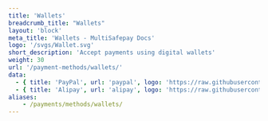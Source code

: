 ```yaml
---
title: 'Wallets'
breadcrumb_title: "Wallets"
layout: 'block'
meta_title: 'Wallets - MultiSafepay Docs'
logo: '/svgs/Wallet.svg'
short_description: 'Accept payments using digital wallets'
weight: 30
url: '/payment-methods/wallets/'
data:
  - { title: 'PayPal', url: 'paypal', logo: 'https://raw.githubusercontent.com/MultiSafepay/docs/master/static/logo/Payment_methods/PayPal.svg' }
  - { title: 'Alipay', url: 'alipay', logo: 'https://raw.githubusercontent.com/MultiSafepay/docs/master/static/logo/Payment_methods/Alipay.svg' }
aliases:
    - /payments/methods/wallets/
--- 
```

